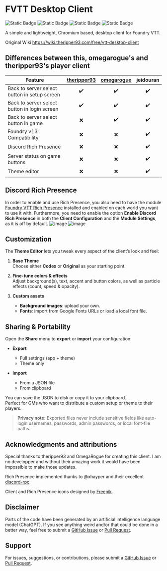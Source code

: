 # FVTT Desktop Client
![Static Badge](https://img.shields.io/badge/Foundry-v11-lightgreen)
![Static Badge](https://img.shields.io/badge/Foundry-v12-lightgreen)
![Static Badge](https://img.shields.io/badge/Foundry-v13-lightgreen)
![Static Badge](https://img.shields.io/badge/License-MIT-yellow)

A simple and lightweight, Chromium based, desktop client for Foundry VTT.

Original Wiki https://wiki.theripper93.com/free/vtt-desktop-client

## Differences between this, omegarogue's and theripper93's player client

| Feature                                      | [theripper93](https://github.com/theripper93/fvtt-player-client) | [omegarogue](https://github.com/OmegaRogue/fvtt-player-client) | jeidouran |
|----------------------------------------------|:----------------------------------------------------------------:|:--------------------------------------------------------------:|:---------:|
| Back to server select button in setup screen |                                ✔️                                |                               ✔️                              |    ✔️    |
| Back to server select button in login screen |                                ✔️                                |                               ✔️                              |    ✔️    |
| Back to server select button in game         |                                ❌                                |                               ✔️                              |    ✔️    |
| Foundry v13 Compatibility                    |                                ❌                                |                               ❌                              |    ✔️    |
| Discord Rich Presence                        |                                ❌                                |                               ❌                              |    ✔️    |
| Server status on game buttons                |                                ❌                                |                               ❌                              |    ✔️    |
| Theme editor                                 |                                ❌                                |                               ❌                              |    ✔️    |

## Discord Rich Presence

In order to enable and use Rich Presence, you also need to have the module [Foundry VTT Rich Presence](https://github.com/JeidoUran/fvtt-rich-presence) installed and enabled on each world you want to use it with. Furthermore, you need to enable the option **Enable Discord Rich Presence** in both the **Client Configuration** and the **Module Settings**, as it is off by default.
![image](https://github.com/user-attachments/assets/c6c7b2e8-d4d9-4d72-9ea7-8242e350f948)
![image](https://github.com/user-attachments/assets/aad94072-6e39-4138-88a0-28fbc687d02c)

## Customization

The **Theme Editor** lets you tweak every aspect of the client’s look and feel:

1. **Base Theme**  
   Choose either **Codex** or **Original** as your starting point.

2. **Fine-tune colors & effects**  
   Adjust background(s), text, accent and button colors, as well as particle effects (count, speed & opacity).

3. **Custom assets**  
   - **Background images**: upload your own.  
   - **Fonts**: import from Google Fonts URLs or load a local font file. 

## Sharing & Portability

Open the **Share** menu to **export** or **import** your configuration:

- **Export**  
  - Full settings (app + theme)  
  - Theme only 

- **Import**  
  - From a JSON file  
  - From clipboard  

You can save the JSON to disk or copy it to your clipboard.  
Perfect for GMs who want to distribute a custom setup or theme to their players.

> **Privacy note:** Exported files never include sensitive fields like auto-login usernames, passwords, admin passwords, or local font-file paths.

## Acknowledgments and attributions

Special thanks to theripper93 and OmegaRogue for creating this client. I am no developper and without their amazing work it would have been impossible to make those updates.

Rich Presence implemented thanks to @xhayper and their excellent [discord-rpc](https://www.npmjs.com/package/@xhayper/discord-rpc?activeTab=readme).

Client and Rich Presence icons designed by [Freepik](http://www.freepik.com/).

## Disclaimer

Parts of the code have been generated by an artificial intelligence language model (ChatGPT). If you see anything weird and/or that could be done in a better way, feel free to submit a [GitHub Issue](https://github.com/JeidoUran/fvtt-player-client/issues) or [Pull Request](https://github.com/JeidoUran/fvtt-player-client/pulls).

## Support

For issues, suggestions, or contributions, please submit a [GitHub Issue](https://github.com/JeidoUran/fvtt-player-client/issues) or [Pull Request](https://github.com/JeidoUran/fvtt-player-client/pulls).
